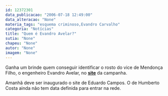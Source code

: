 ```yaml
---
id: 12372301
data_publicacao: "2006-07-18 12:49:00"
data_alteracao: "None"
materia_tags: "esquema criminoso,Evandro Carvalho"
categoria: "Notícias"
title: "Quem é Evandro Avelar?"
sutia: "None"
chapeu: "None"
autor: "None"
imagem: "None"
---
```

<p><P>Ganha um brinde quem conseguir identificar o rosto do vice de Mendonça Filho, o engenheiro Evandro Avelar, no <STRONG><A href=\"https://www.mendonca25.can.br/\" target=_blank>site</A></STRONG> da campanha.</P></p>
<p><P>Amanhã deve ser inaugurado o site de Eduardo Campos. O de Humberto Costa ainda não tem data definida para entrar na rede.</P> </p>
